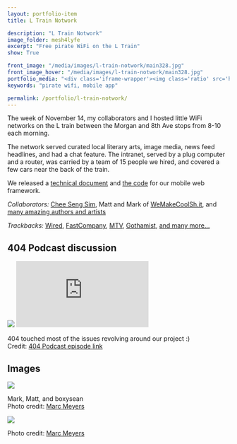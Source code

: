 ```yaml
---
layout: portfolio-item
title: L Train Notwork

description: "L Train Notwork"
image_folder: mesh4lyfe
excerpt: "Free pirate WiFi on the L Train"
show: True

front_image: "/media/images/l-train-notwork/main328.jpg"
front_image_hover: "/media/images/l-train-notwork/main328.jpg"
portfolio_media: "<div class='iframe-wrapper'><img class='ratio' src='https://placehold.it/740x415'/><iframe src='https://player.vimeo.com/video/32149926?title=0&amp;byline=0&amp;portrait=0' frameborder='0' webkitAllowFullScreen allowFullScreen></iframe></div>"
keywords: "pirate wifi, mobile app"

permalink: /portfolio/l-train-notwork/
---
```


The week of November 14, my collaborators and I hosted little WiFi networks on the L train between the Morgan and 8th Ave stops from 8-10 each morning.

The network served curated local literary arts, image media, news feed headlines, and had a chat feature. The intranet, served by a plug computer and a router, was carried by a team of 15 people we hired, and covered a few cars near the back of the train.

We released a [technical document](https://github.com/boxysean/LTrainNotwork/blob/master/techdoc.md) and [the code](https://github.com/boxysean/LTrainNotwork/) for our mobile web framework.

*Collaborators:* [Chee Seng Sim](http://simmu.net/), Matt and Mark of [WeMakeCoolSh.it](http://wemakecoolsh.it/), and [many amazing authors and artists](http://wemakecoolsh.it/#2328468/L-Train-Notwork-Credits)

*Trackbacks:* [Wired](http://www.wired.com/epicenter/2011/11/all-aboard-nyc-geek-train/all/), [FastCompany](www.fastcompany.com/1795011/see-someone-say-something-pirate-wifi-comes-to-nycs-subway), [MTV](http://blog.omusicawards.com/2011/11/notwork/), [Gothamist](http://gothamist.com/2011/11/14/artists_bring_free_pirate_wi-fi_not.php), [and many more...](http://ltrainnotwork.tumblr.com/)

404 Podcast discussion
----------------------

<div class="iframe-wrapper">
  <img class='ratio' src='https://placehold.it/740x451' />
  <iframe src='http://www.youtube.com/embed/gFCU6puI_fE?feature=player_detailpage' frameborder='0' allowfullscreen></iframe>
  <!-- <object>
    <param name="movie" value="http://www.youtube.com/v/gFCU6puI_fE?version=3&amp;feature=player_detailpage" />
    <param name="allowFullScreen" value="true" />
    <param name="allowScriptAccess" value="always" />
    <embed src="http://www.youtube.com/v/gFCU6puI_fE?version=3&amp;feature=player_detailpage" type="application/x-shockwave-flash" allowfullscreen="true" allowScriptAccess="always" />
  </object> -->
</div>
<p>404 touched most of the issues revolving around our project :)<br />Credit: <a href="http://www.cnet.com/8301-13952_1-57326111-81/the-404-948-where-were-in-some-deep-dish-podcast/">404 Podcast episode link</a></p>

Images
------

<img src="{{ site.url }}/media/images/l-train-notwork/web/00001.png" />
<p>Mark, Matt, and boxysean<br />Photo credit: <a href="http://ibidfilmworks.com/">Marc Meyers</a></p>

<img src="{{ site.url }}/media/images/l-train-notwork/web/00002.png" />
<p>Photo credit: <a href="http://ibidfilmworks.com/">Marc Meyers</a></p>

